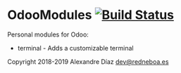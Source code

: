 # OdooModules [![Build Status](https://travis-ci.org/Tardo/OdooModules.svg?branch=12.0)](https://travis-ci.org/Tardo/OdooModules)

Personal modules for Odoo:
- terminal - Adds a customizable terminal


Copyright 2018-2019 Alexandre Díaz <dev@redneboa.es>
